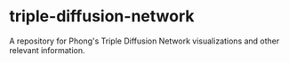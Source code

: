 # triple-diffusion-network

A repository for Phong's Triple Diffusion Network visualizations and other relevant information.
